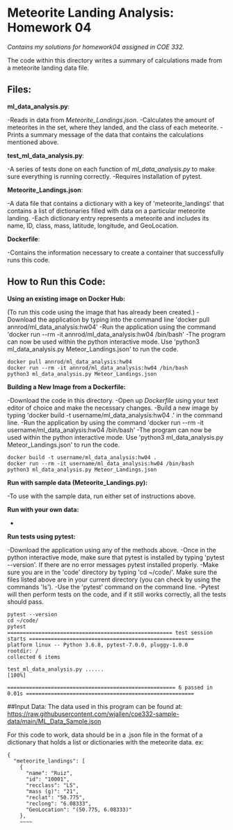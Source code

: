 # Meteorite Landing Analysis: Homework 04
*Contains my solutions for homework04 assigned in COE 332.*

The code within this directory writes a summary of calculations made from a meteorite landing data file.

## Files:
**ml_data_analysis.py**:

-Reads in data from *Meteorite_Landings.json*.
-Calculates the amount of meteorites in the set, where they landed, and the class of each meteorite.
-Prints a summary message of the data that contains the calculations mentioned above.



**test_ml_data_analysis.py**:

-A series of tests done on each function of *ml_data_analysis.py* to make sure everything is running correctly.
-Requires installation of pytest.



**Meteorite_Landings.json**:

-A data file that contains a dictionary with a key of 'meteorite_landings' that contains a list of dictionaries filled with data on a particular meteorite landing.
-Each dictionary entry represents a meteorite and includes its name, ID, class, mass, latitude, longitude, and GeoLocation.



**Dockerfile**:

-Contains the information necessary to create a container that successfully runs this code.



## How to Run this Code:

**Using an existing image on Docker Hub:**

(To run this code using the image that has already been created.)
-Download the application by typing into the command line 'docker pull annrod/ml_data_analysis:hw04'
-Run the application using the command 'docker run --rm -it annrod/ml_data_analysis:hw04 /bin/bash'
-The program can now be used within the python interactive mode. Use 'python3 ml_data_analysis.py Meteor_Landings.json' to run the code.
~~~~
docker pull annrod/ml_data_analysis:hw04
docker run --rm -it annrod/ml_data_analysis:hw04 /bin/bash
python3 ml_data_analysis.py Meteor_Landings.json
~~~~


**Building a New Image from a Dockerfile:**

-Download the code in this directory.
-Open up *Dockerfile* using your text editor of choice and make the necessary changes.
-Build a new image by typing 'docker build -t username/ml_data_analysis:hw04 .' in the command line.
-Run the application by using the command 'docker run --rm -it username/ml_data_analysis:hw04 /bin/bash'
-The program can now be used within the python interactive mode. Use 'python3 ml_data_analysis.py Meteor_Landings.json' to run the code.
~~~~
docker build -t username/ml_data_analysis:hw04 .
docker run --rm -it username/ml_data_analysis:hw04 /bin/bash
python3 ml_data_analysis.py Meteor_Landings.json
~~~~


**Run with sample data (Meteorite_Landings.py):**

-To use with the sample data, run either set of instructions above.


**Run with your own data:**

-


**Run tests using pytest:**

-Download the application using any of the methods above.
-Once in the python interactive mode, make sure that pytest is installed by typing 'pytest --version'. If there are no error messages pytest installed properly.
-Make sure you are in the 'code' directory by typing 'cd ~/code/'. Make sure the files listed above are in your current directory (you can check by using the commands 'ls').
-Use the 'pytest' command on the command line.
-Pytest will then perform tests on the code, and if it still works correctly, all the tests should pass.
~~~~
pytest --version
cd ~/code/
pytest
===================================================== test session starts =====================================================
platform linux -- Python 3.6.8, pytest-7.0.0, pluggy-1.0.0
rootdir: /
collected 6 items                                                                                                             

test_ml_data_analysis.py ......                                                                                         [100%]

====================================================== 6 passed in 0.01s ======================================================
~~~~


##Input Data:
The data used in this program can be found at: https://raw.githubusercontent.com/wjallen/coe332-sample-data/main/ML_Data_Sample.json

For this code to work, data should be in a .json file in the format of a dictionary that holds a list or dictionaries with the meteorite data.
ex:
~~~~
{
  "meteorite_landings": [
    {
      "name": "Ruiz",
      "id": "10001",
      "recclass": "L5",
      "mass (g)": "21",
      "reclat": "50.775",
      "reclong": "6.08333",
      "GeoLocation": "(50.775, 6.08333)"
    },
    ~~~~
